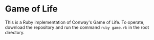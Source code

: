 # Game of Life

This is a Ruby implementation of Conway's Game of Life. To operate, download the repository and run the command `ruby game.rb` in the root directory.
